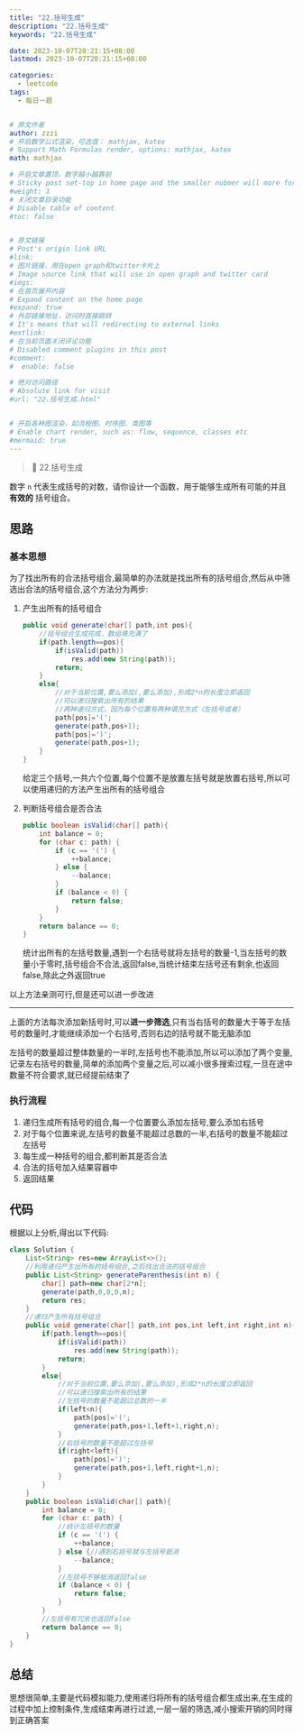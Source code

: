 ```yaml
---
title: "22.括号生成"
description: "22.括号生成"
keywords: "22.括号生成"

date: 2023-10-07T20:21:15+08:00
lastmod: 2023-10-07T20:21:15+08:00

categories:
  - leetcode
tags:
  - 每日一题


# 原文作者
author: zzzi
# 开启数学公式渲染，可选值： mathjax, katex
# Support Math Formulas render, options: mathjax, katex
math: mathjax

# 开启文章置顶，数字越小越靠前
# Sticky post set-top in home page and the smaller nubmer will more forward.
#weight: 1
# 关闭文章目录功能
# Disable table of content
#toc: false


# 原文链接
# Post's origin link URL
#link:
# 图片链接，用在open graph和twitter卡片上
# Image source link that will use in open graph and twitter card
#imgs:
# 在首页展开内容
# Expand content on the home page
#expand: true
# 外部链接地址，访问时直接跳转
# It's means that will redirecting to external links
#extlink:
# 在当前页面关闭评论功能
# Disabled comment plugins in this post
#comment:
#  enable: false

# 绝对访问路径
# Absolute link for visit
#url: "22.括号生成.html"


# 开启各种图渲染，如流程图、时序图、类图等
# Enable chart render, such as: flow, sequence, classes etc
#mermaid: true
---
```


>🏧 22.括号生成

数字 `n` 代表生成括号的对数，请你设计一个函数，用于能够生成所有可能的并且 **有效的** 括号组合。

<!--more-->

## 思路

### 基本思想

为了找出所有的合法括号组合,最简单的办法就是找出所有的括号组合,然后从中筛选出合法的括号组合,这个方法分为两步:

1. 产生出所有的括号组合

   ```java
   public void generate(char[] path,int pos){
       //括号组合生成完成，数组填充满了
       if(path.length==pos){
           if(isValid(path))
               res.add(new String(path));
           return;
       }
       else{
           //对于当前位置,要么添加(,要么添加),形成2*n的长度立即返回
           //可以递归搜索出所有的结果
           //两种递归方式，因为每个位置有两种填充方式（左括号或者）
           path[pos]='(';
           generate(path,pos+1);
           path[pos]=')';
           generate(path,pos+1);
       }
   }
   ```

   给定三个括号,一共六个位置,每个位置不是放置左括号就是放置右括号,所以可以使用递归的方法产生出所有的括号组合

2. 判断括号组合是否合法

   ```java
   public boolean isValid(char[] path){
       int balance = 0;
       for (char c: path) {
           if (c == '(') {
               ++balance;
           } else {
               --balance;
           }
           if (balance < 0) {
               return false;
           }
       }
       return balance == 0;
   }
   ```

   统计出所有的左括号数量,遇到一个右括号就将左括号的数量-1,当左括号的数量小于零时,括号组合不合法,返回false,当统计结束左括号还有剩余,也返回false,除此之外返回true

以上方法亲测可行,但是还可以进一步改进

---

上面的方法每次添加新括号时,可以**进一步筛选**,只有当右括号的数量大于等于左括号的数量时,才能继续添加一个右括号,否则右边的括号就不能无脑添加

左括号的数量超过整体数量的一半时,左括号也不能添加,所以可以添加了两个变量,记录左右括号的数量,简单的添加两个变量之后,可以减小很多搜索过程,一旦在途中数量不符合要求,就已经提前结束了

### 执行流程

1. 递归生成所有括号的组合,每一个位置要么添加左括号,要么添加右括号
2. 对于每个位置来说,左括号的数量不能超过总数的一半,右括号的数量不能超过左括号
3. 每生成一种括号的组合,都判断其是否合法
4. 合法的括号加入结果容器中
5. 返回结果

## 代码

根据以上分析,得出以下代码:

```java
class Solution {
    List<String> res=new ArrayList<>();
    //利用递归产生出所有的括号组合,之后找出合法的括号组合
    public List<String> generateParenthesis(int n) {
        char[] path=new char[2*n];
        generate(path,0,0,0,n);
        return res;
    }
    //递归产生所有括号组合
    public void generate(char[] path,int pos,int left,int right,int n){
        if(path.length==pos){
            if(isValid(path))
                res.add(new String(path));
            return;
        }
        else{
            //对于当前位置,要么添加(,要么添加),形成2*n的长度立即返回
            //可以递归搜索出所有的结果
            //左括号的数量不能超过总数的一半
            if(left<n){
                path[pos]='(';
                generate(path,pos+1,left+1,right,n);
            }
            //右括号的数量不能超过左括号
            if(right<left){
                path[pos]=')';
                generate(path,pos+1,left,right+1,n);
            }
        }
    }
    public boolean isValid(char[] path){
        int balance = 0;
        for (char c: path) {
            //统计左括号的数量
            if (c == '(') {
                ++balance;
            } else {//遇到右括号就与左括号抵消
                --balance;
            }
            //左括号不够抵消返回false
            if (balance < 0) {
                return false;
            }
        }
        //左括号有冗余也返回false
        return balance == 0;
    }
}
```

## 总结

思想很简单,主要是代码模拟能力,使用递归将所有的括号组合都生成出来,在生成的过程中加上控制条件,生成结束再进行过滤,一层一层的筛选,减小搜索开销的同时得到正确答案
